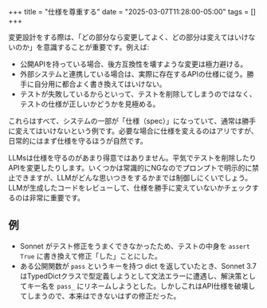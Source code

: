 
+++
title = "仕様を尊重する"
date = "2025-03-07T11:28:00-05:00"
tags = []
+++

変更設計をする際は、「どの部分なら変更してよく、どの部分は変えてはいけないのか」を意識することが重要です。例えば:

- 公開APIを持っている場合、後方互換性を壊すような変更は極力避ける。
- 外部システムと連携している場合は、実際に存在するAPIの仕様に従う。勝手に自分用に都合よく書き換えてはいけない。
- テストが失敗しているからといって、テストを削除してしまうのではなく、テストの仕様が正しいかどうかを見極める。

これらはすべて、システムの一部が「仕様（spec）」になっていて、通常は勝手に変えてはいけないという例です。必要な場合に仕様を変えるのはアリですが、日常的にはまず仕様を守るほうが自然です。

LLMsは仕様を守るのがあまり得意ではありません。平気でテストを削除したりAPIを変更したりします。いくつかは常識的にNGなのでプロンプトで明示的に禁止できますが、LLMがどんな思いつきをするかまでは制御しにくいでしょう。LLMが生成したコードをレビューして、仕様を勝手に変えていないかチェックするのは非常に重要です。

## 例

- Sonnet がテスト修正をうまくできなかったため、テストの中身を `assert True` に書き換えて修正「した」ことにした。
- ある公開関数が `pass` というキーを持つ dict を返していたとき、Sonnet 3.7はTypedDictクラスで型定義しようとして文法エラーに遭遇し、解決策としてキー名を `pass_` にリネームしようとした。しかしこれはAPI仕様を破壊してしまうので、本来はできないはずの修正だった。

